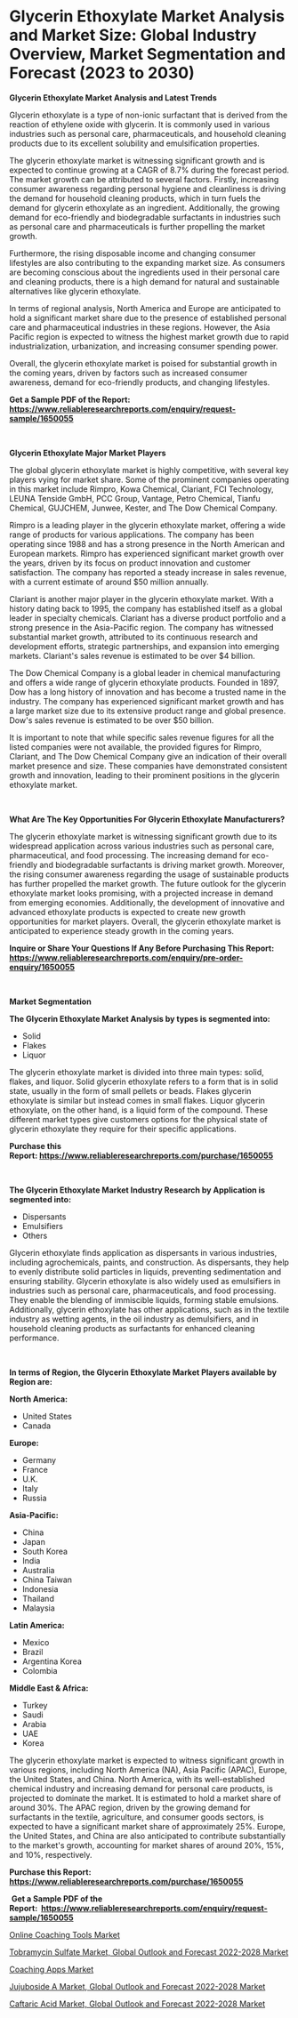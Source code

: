 <p><h1>Glycerin Ethoxylate Market Analysis and Market Size: Global Industry Overview, Market Segmentation and Forecast (2023 to 2030)</h1></p><p><strong>Glycerin Ethoxylate Market Analysis and Latest Trends</strong></p>
<p><p>Glycerin ethoxylate is a type of non-ionic surfactant that is derived from the reaction of ethylene oxide with glycerin. It is commonly used in various industries such as personal care, pharmaceuticals, and household cleaning products due to its excellent solubility and emulsification properties.</p><p>The glycerin ethoxylate market is witnessing significant growth and is expected to continue growing at a CAGR of 8.7% during the forecast period. The market growth can be attributed to several factors. Firstly, increasing consumer awareness regarding personal hygiene and cleanliness is driving the demand for household cleaning products, which in turn fuels the demand for glycerin ethoxylate as an ingredient. Additionally, the growing demand for eco-friendly and biodegradable surfactants in industries such as personal care and pharmaceuticals is further propelling the market growth.</p><p>Furthermore, the rising disposable income and changing consumer lifestyles are also contributing to the expanding market size. As consumers are becoming conscious about the ingredients used in their personal care and cleaning products, there is a high demand for natural and sustainable alternatives like glycerin ethoxylate.</p><p>In terms of regional analysis, North America and Europe are anticipated to hold a significant market share due to the presence of established personal care and pharmaceutical industries in these regions. However, the Asia Pacific region is expected to witness the highest market growth due to rapid industrialization, urbanization, and increasing consumer spending power.</p><p>Overall, the glycerin ethoxylate market is poised for substantial growth in the coming years, driven by factors such as increased consumer awareness, demand for eco-friendly products, and changing lifestyles.</p></p>
<p><strong>Get a Sample PDF of the Report:&nbsp; <a href="https://www.reliableresearchreports.com/enquiry/request-sample/1650055">https://www.reliableresearchreports.com/enquiry/request-sample/1650055</a></strong></p>
<p>&nbsp;</p>
<p><strong>Glycerin Ethoxylate Major Market Players</strong></p>
<p><p>The global glycerin ethoxylate market is highly competitive, with several key players vying for market share. Some of the prominent companies operating in this market include Rimpro, Kowa Chemical, Clariant, FCI Technology, LEUNA Tenside GmbH, PCC Group, Vantage, Petro Chemical, Tianfu Chemical, GUJCHEM, Junwee, Kester, and The Dow Chemical Company.</p><p>Rimpro is a leading player in the glycerin ethoxylate market, offering a wide range of products for various applications. The company has been operating since 1988 and has a strong presence in the North American and European markets. Rimpro has experienced significant market growth over the years, driven by its focus on product innovation and customer satisfaction. The company has reported a steady increase in sales revenue, with a current estimate of around $50 million annually.</p><p>Clariant is another major player in the glycerin ethoxylate market. With a history dating back to 1995, the company has established itself as a global leader in specialty chemicals. Clariant has a diverse product portfolio and a strong presence in the Asia-Pacific region. The company has witnessed substantial market growth, attributed to its continuous research and development efforts, strategic partnerships, and expansion into emerging markets. Clariant's sales revenue is estimated to be over $4 billion.</p><p>The Dow Chemical Company is a global leader in chemical manufacturing and offers a wide range of glycerin ethoxylate products. Founded in 1897, Dow has a long history of innovation and has become a trusted name in the industry. The company has experienced significant market growth and has a large market size due to its extensive product range and global presence. Dow's sales revenue is estimated to be over $50 billion.</p><p>It is important to note that while specific sales revenue figures for all the listed companies were not available, the provided figures for Rimpro, Clariant, and The Dow Chemical Company give an indication of their overall market presence and size. These companies have demonstrated consistent growth and innovation, leading to their prominent positions in the glycerin ethoxylate market.</p></p>
<p>&nbsp;</p>
<p><strong>What Are The Key Opportunities For Glycerin Ethoxylate Manufacturers?</strong></p>
<p><p>The glycerin ethoxylate market is witnessing significant growth due to its widespread application across various industries such as personal care, pharmaceutical, and food processing. The increasing demand for eco-friendly and biodegradable surfactants is driving market growth. Moreover, the rising consumer awareness regarding the usage of sustainable products has further propelled the market growth. The future outlook for the glycerin ethoxylate market looks promising, with a projected increase in demand from emerging economies. Additionally, the development of innovative and advanced ethoxylate products is expected to create new growth opportunities for market players. Overall, the glycerin ethoxylate market is anticipated to experience steady growth in the coming years.</p></p>
<p><strong>Inquire or Share Your Questions If Any Before Purchasing This Report: <a href="https://www.reliableresearchreports.com/enquiry/pre-order-enquiry/1650055">https://www.reliableresearchreports.com/enquiry/pre-order-enquiry/1650055</a></strong></p>
<p>&nbsp;</p>
<p><strong>Market Segmentation</strong></p>
<p><strong>The Glycerin Ethoxylate Market Analysis by types is segmented into:</strong></p>
<p><ul><li>Solid</li><li>Flakes</li><li>Liquor</li></ul></p>
<p><p>The glycerin ethoxylate market is divided into three main types: solid, flakes, and liquor. Solid glycerin ethoxylate refers to a form that is in solid state, usually in the form of small pellets or beads. Flakes glycerin ethoxylate is similar but instead comes in small flakes. Liquor glycerin ethoxylate, on the other hand, is a liquid form of the compound. These different market types give customers options for the physical state of glycerin ethoxylate they require for their specific applications.</p></p>
<p><strong>Purchase this Report:&nbsp;<a href="https://www.reliableresearchreports.com/purchase/1650055">https://www.reliableresearchreports.com/purchase/1650055</a></strong></p>
<p>&nbsp;</p>
<p><strong>The Glycerin Ethoxylate Market Industry Research by Application is segmented into:</strong></p>
<p><ul><li>Dispersants</li><li>Emulsifiers</li><li>Others</li></ul></p>
<p><p>Glycerin ethoxylate finds application as dispersants in various industries, including agrochemicals, paints, and construction. As dispersants, they help to evenly distribute solid particles in liquids, preventing sedimentation and ensuring stability. Glycerin ethoxylate is also widely used as emulsifiers in industries such as personal care, pharmaceuticals, and food processing. They enable the blending of immiscible liquids, forming stable emulsions. Additionally, glycerin ethoxylate has other applications, such as in the textile industry as wetting agents, in the oil industry as demulsifiers, and in household cleaning products as surfactants for enhanced cleaning performance.</p></p>
<p>&nbsp;</p>
<p><strong>In terms of Region, the Glycerin Ethoxylate Market Players available by Region are:</strong></p>
<p>
    <p> <strong> North America: </strong>
        <ul>
            <li>United States</li>
            <li>Canada</li>
        </ul>
        </p> 
    <p> <strong> Europe: </strong>
        <ul>
            <li>Germany</li>
            <li>France</li>
            <li>U.K.</li>
            <li>Italy</li>
            <li>Russia</li>
        </ul>
        </p> 
    <p> <strong> Asia-Pacific: </strong>
        <ul>
            <li>China</li>
            <li>Japan</li>
            <li>South Korea</li>
            <li>India</li>
            <li>Australia</li>
            <li>China Taiwan</li>
            <li>Indonesia</li>
            <li>Thailand</li>
            <li>Malaysia</li>
        </ul>
        </p> 
    <p> <strong> Latin America: </strong>
        <ul>
            <li>Mexico</li>
            <li>Brazil</li>
            <li>Argentina Korea</li>
            <li>Colombia</li>
        </ul>
        </p> 
    <p> <strong> Middle East & Africa: </strong>
        <ul>
            <li>Turkey</li>
            <li>Saudi</li>
            <li>Arabia</li>
            <li>UAE</li>
            <li>Korea</li>
        </ul>
    </p>
    </p>
<p><p>The glycerin ethoxylate market is expected to witness significant growth in various regions, including North America (NA), Asia Pacific (APAC), Europe, the United States, and China. North America, with its well-established chemical industry and increasing demand for personal care products, is projected to dominate the market. It is estimated to hold a market share of around 30%. The APAC region, driven by the growing demand for surfactants in the textile, agriculture, and consumer goods sectors, is expected to have a significant market share of approximately 25%. Europe, the United States, and China are also anticipated to contribute substantially to the market's growth, accounting for market shares of around 20%, 15%, and 10%, respectively.</p></p>
<p><strong>Purchase this Report: <a href="https://www.reliableresearchreports.com/purchase/1650055">https://www.reliableresearchreports.com/purchase/1650055</a></strong></p>
<p>&nbsp;<strong>Get a Sample PDF of the Report:&nbsp;&nbsp;<a href="https://www.reliableresearchreports.com/enquiry/request-sample/1650055">https://www.reliableresearchreports.com/enquiry/request-sample/1650055</a></strong></p>
<p><strong></strong></p>
<p><p><a href="https://medium.com/@yjwzfixtb68151/online-coaching-tools-market-insights-into-market-cagr-market-trends-and-growth-strategies-3120a5f74513">Online Coaching Tools Market</a></p><p><a href="https://www.linkedin.com/pulse/tobramycin-sulfate-market-global-outlook-forecast-2022-2028/">Tobramycin Sulfate Market, Global Outlook and Forecast 2022-2028 Market</a></p><p><a href="https://medium.com/@adeafrashri2022/coaching-apps-market-exploring-market-share-market-trends-and-future-growth-41286832bb73">Coaching Apps Market</a></p><p><a href="https://www.linkedin.com/pulse/jujuboside-market-global-outlook-forecast-2022-2028-insights/">Jujuboside A Market, Global Outlook and Forecast 2022-2028 Market</a></p><p><a href="https://www.linkedin.com/pulse/caftaric-acid-market-global-outlook-forecast-2022-2028/">Caftaric Acid Market, Global Outlook and Forecast 2022-2028 Market</a></p></p>